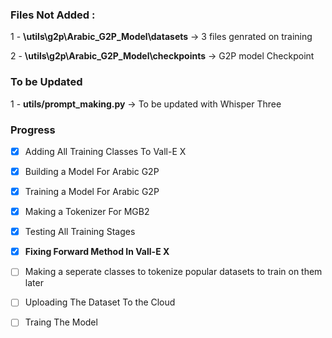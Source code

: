 ### Files Not Added :

1 - **\utils\g2p\Arabic_G2P_Model\datasets** -> 3 files genrated on training

2 - **\utils\g2p\Arabic_G2P_Model\checkpoints**  -> G2P model Checkpoint

### To be Updated
1 - **utils/prompt_making.py** -> To be updated with Whisper Three



### Progress

- [x] Adding All Training Classes To Vall-E X
- [x] Building a Model For Arabic G2P
- [x] Training a Model For Arabic G2P
- [x] Making a Tokenizer For MGB2
- [x] Testing All Training Stages
- [x] **Fixing Forward Method In Vall-E X**
- [ ] Making a seperate classes to tokenize popular datasets to train on them later
- [ ] Uploading The Dataset To the Cloud
- [ ] Traing The Model


